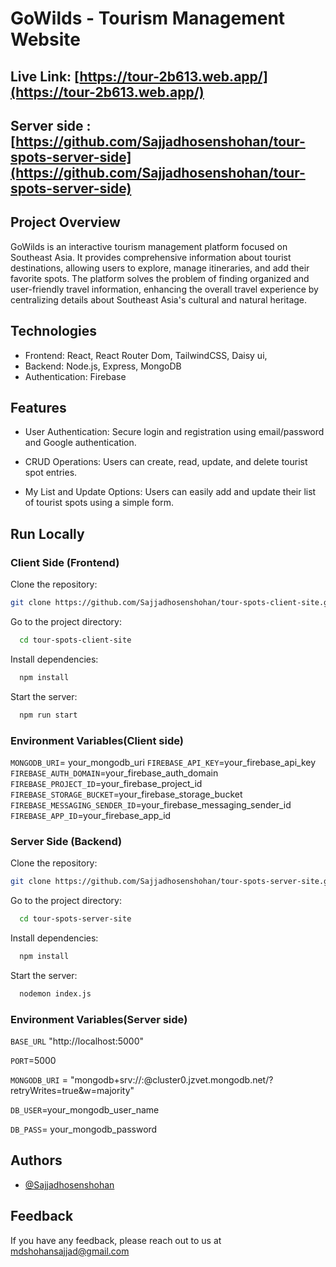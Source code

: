 # GoWilds - Tourism Management Website

## Live Link: [https://tour-2b613.web.app/](https://tour-2b613.web.app/)

## Server side : [https://github.com/Sajjadhosenshohan/tour-spots-server-side](https://github.com/Sajjadhosenshohan/tour-spots-server-side)





## Project Overview

GoWilds is an interactive tourism management platform focused on Southeast Asia. It provides comprehensive information about tourist destinations, allowing users to explore, manage itineraries, and add their favorite spots. The platform solves the problem of finding organized and user-friendly travel information, enhancing the overall travel experience by centralizing details about Southeast Asia's cultural and natural heritage.


## Technologies

- Frontend: React, React Router Dom, TailwindCSS, Daisy ui,
- Backend: Node.js, Express, MongoDB
- Authentication: Firebase

## Features

- User Authentication: Secure login and registration using email/password and Google authentication.

- CRUD Operations: Users can create, read, update, and delete tourist spot entries.

- My List and Update Options: Users can easily add and update their list of tourist spots using a simple form.




## Run Locally

### Client Side (Frontend)

Clone the repository:

```bash
git clone https://github.com/Sajjadhosenshohan/tour-spots-client-site.git

```

Go to the project directory:

```bash
  cd tour-spots-client-site
```

Install dependencies:

```bash
  npm install
```

Start the server:

```bash
  npm run start
```
### Environment Variables(Client side)

`MONGODB_URI`= your_mongodb_uri
`FIREBASE_API_KEY`=your_firebase_api_key
`FIREBASE_AUTH_DOMAIN`=your_firebase_auth_domain
`FIREBASE_PROJECT_ID`=your_firebase_project_id
`FIREBASE_STORAGE_BUCKET`=your_firebase_storage_bucket
`FIREBASE_MESSAGING_SENDER_ID`=your_firebase_messaging_sender_id
`FIREBASE_APP_ID`=your_firebase_app_id



### Server Side (Backend)

Clone the repository:

```bash
git clone https://github.com/Sajjadhosenshohan/tour-spots-server-site.git

```

Go to the project directory:

```bash
  cd tour-spots-server-site
```

Install dependencies:

```bash
  npm install
```

Start the server:

```bash
  nodemon index.js
```
### Environment Variables(Server side)

`BASE_URL` "http://localhost:5000"

`PORT`=5000

`MONGODB_URI` = "mongodb+srv://:@cluster0.jzvet.mongodb.net/?retryWrites=true&w=majority"

`DB_USER`=your_mongodb_user_name

`DB_PASS`= your_mongodb_password


## Authors

- [@Sajjadhosenshohan](https://github.com/Sajjadhosenshohan)


## Feedback

If you have any feedback, please reach out to us at mdshohansajjad@gmail.com

